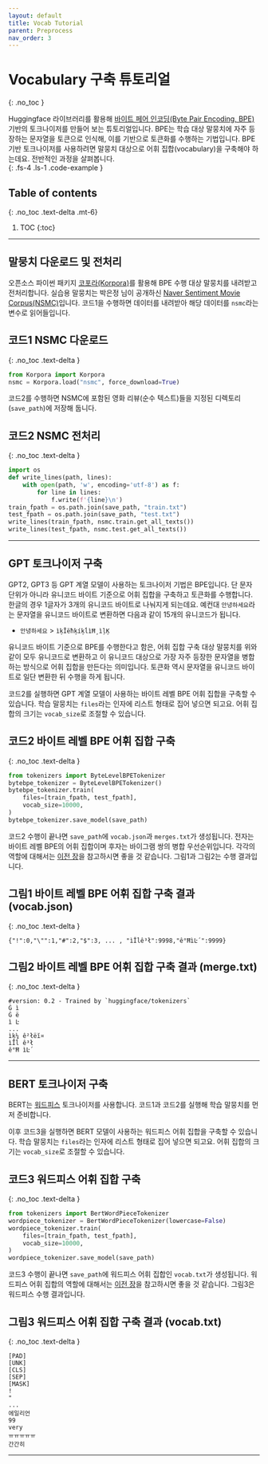 ```yaml
---
layout: default
title: Vocab Tutorial
parent: Preprocess
nav_order: 3
---
```


# Vocabulary 구축 튜토리얼
{: .no_toc }

Huggingface 라이브러리를 활용해 [바이트 페어 인코딩(Byte Pair Encoding, BPE)](https://ratsgo.github.io/nlpbook/docs/tokenization/bpe) 기반의 토크나이저를 만들어 보는 튜토리얼입니다. BPE는 학습 대상 말뭉치에 자주 등장하는 문자열을 토큰으로 인식해, 이를 기반으로 토큰화를 수행하는 기법입니다. BPE 기반 토크나이저를 사용하려면 말뭉치 대상으로 어휘 집합(vocabulary)을 구축해야 하는데요. 전반적인 과정을 살펴봅니다.  
{: .fs-4 .ls-1 .code-example }

## Table of contents
{: .no_toc .text-delta .mt-6}

1. TOC
{:toc}

---

## 말뭉치 다운로드 및 전처리

오픈소스 파이썬 패키지 [코포라(Korpora)](https://github.com/ko-nlp/korpora)를 활용해 BPE 수행 대상 말뭉치를 내려받고 전처리합니다. 실습용 말뭉치는 박은정 님이 공개하신 [Naver Sentiment Movie Corpus(NSMC)](https://github.com/e9t/nsmc)입니다. 코드1을 수행하면 데이터를 내려받아 해당 데이터를 `nsmc`라는 변수로 읽어들입니다.

## **코드1** NSMC 다운로드
{: .no_toc .text-delta } 
```python
from Korpora import Korpora
nsmc = Korpora.load("nsmc", force_download=True)
```

코드2를 수행하면 NSMC에 포함된 영화 리뷰(순수 텍스트)들을 지정된 디렉토리(`save_path`)에 저장해 둡니다.

## **코드2** NSMC 전처리
{: .no_toc .text-delta } 
```python
import os
def write_lines(path, lines):
    with open(path, 'w', encoding='utf-8') as f:
        for line in lines:
            f.write(f'{line}\n')
train_fpath = os.path.join(save_path, "train.txt")
test_fpath = os.path.join(save_path, "test.txt")
write_lines(train_fpath, nsmc.train.get_all_texts())
write_lines(test_fpath, nsmc.test.get_all_texts())
```

---


## GPT 토크나이저 구축

GPT2, GPT3 등 GPT 계열 모델이 사용하는 토크나이저 기법은 BPE입니다. 단 문자 단위가 아니라 유니코드 바이트 기준으로 어휘 집합을 구축하고 토큰화를 수행합니다. 한글의 경우 1글자가 3개의 유니코드 바이트로 나눠지게 되는데요. 예컨대 `안녕하세요`라는 문자열을 유니코드 바이트로 변환하면 다음과 같이 15개의 유니코드가 됩니다.

- `안녕하세요` > `ìķĪëħķíķĺìĦ¸ìļĶ`

유니코드 바이트 기준으로 BPE를 수행한다고 함은, 어휘 집합 구축 대상 말뭉치를 위와 같이 모두 유니코드로 변환하고 이 유니코드 대상으로 가장 자주 등장한 문자열을 병합하는 방식으로 어휘 집합을 만든다는 의미입니다. 토큰화 역시 문자열을 유니코드 바이트로 일단 변환한 뒤 수행을 하게 됩니다.

코드2를 실행하면 GPT 계열 모델이 사용하는 바이트 레벨 BPE 어휘 집합을 구축할 수 있습니다. 학습 말뭉치는 `files`라는 인자에 리스트 형태로 집어 넣으면 되고요. 어휘 집합의 크기는 `vocab_size`로 조절할 수 있습니다.

## **코드2** 바이트 레벨 BPE 어휘 집합 구축
{: .no_toc .text-delta } 
```python
from tokenizers import ByteLevelBPETokenizer
bytebpe_tokenizer = ByteLevelBPETokenizer()
bytebpe_tokenizer.train(
    files=[train_fpath, test_fpath],
    vocab_size=10000,
)
bytebpe_tokenizer.save_model(save_path)
```

코드2 수행이 끝나면 `save_path`에 `vocab.json`과 `merges.txt`가 생성됩니다. 전자는 바이트 레벨 BPE의 어휘 집합이며 후자는 바이그램 쌍의 병합 우선순위입니다. 각각의 역할에 대해서는 [이전 장](https://ratsgo.github.io/nlpbook/docs/tokenization/bpe)을 참고하시면 좋을 것 같습니다. 그림1과 그림2는 수행 결과입니다.

## **그림1** 바이트 레벨 BPE 어휘 집합 구축 결과 (vocab.json)
{: .no_toc .text-delta }
```
{"!":0,"\"":1,"#":2,"$":3, ... , "ìĪĺê³ł":9998,"ê°ĦìĿ´":9999}
```

## **그림2** 바이트 레벨 BPE 어휘 집합 구축 결과 (merge.txt)
{: .no_toc .text-delta }
```
#version: 0.2 - Trained by `huggingface/tokenizers`
Ġ ì
Ġ ë
ì Ŀ
...
ìķ¼ ê²łëĭ¤
ìĪĺ ê³ł
ê°Ħ ìĿ´
```

---

## BERT 토크나이저 구축

BERT는 [워드피스](https://ratsgo.github.io/nlpbook/docs/tokenization/bpe/#%EC%9B%8C%EB%93%9C%ED%94%BC%EC%8A%A4) 토크나이저를 사용합니다. 코드1과 코드2를 실행해 학습 말뭉치를 먼저 준비합니다. 

이후 코드3을 실행하면 BERT 모델이 사용하는 워드피스 어휘 집합을 구축할 수 있습니다. 학습 말뭉치는 `files`라는 인자에 리스트 형태로 집어 넣으면 되고요. 어휘 집합의 크기는 `vocab_size`로 조절할 수 있습니다.

## **코드3** 워드피스 어휘 집합 구축
{: .no_toc .text-delta } 
```python
from tokenizers import BertWordPieceTokenizer
wordpiece_tokenizer = BertWordPieceTokenizer(lowercase=False)
wordpiece_tokenizer.train(
    files=[train_fpath, test_fpath],
    vocab_size=10000,
)
wordpiece_tokenizer.save_model(save_path)
```

코드3 수행이 끝나면 `save_path`에 워드피스 어휘 집합인 `vocab.txt`가 생성됩니다. 워드피스 어휘 집합의 역할에 대해서는 [이전 장](https://ratsgo.github.io/nlpbook/docs/tokenization/bpe)을 참고하시면 좋을 것 같습니다. 그림3은 워드피스 수행 결과입니다.

## **그림3** 워드피스 어휘 집합 구축 결과 (vocab.txt)
{: .no_toc .text-delta }
```
[PAD]
[UNK]
[CLS]
[SEP]
[MASK]
!
"
...
에일리언
99
very
ㅠㅠㅠㅠㅠ
간간히
```

---